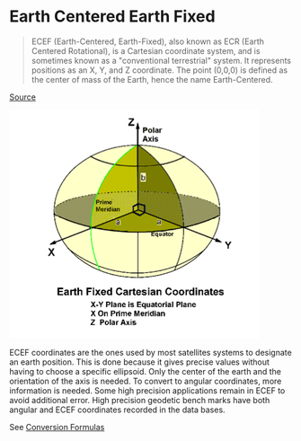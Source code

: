 
# Earth Centered Earth Fixed

> ECEF (Earth-Centered, Earth-Fixed), also known as ECR (Earth Centered Rotational), is a Cartesian 
> coordinate system, and is sometimes known as a "conventional terrestrial" system. It represents 
> positions as an X, Y, and Z coordinate. The point (0,0,0) is defined as the center of mass of the Earth, 
> hence the name Earth-Centered.

[Source](http://en.wikipedia.org/wiki/ECEF)

![ECEF](../images/ecef.png "ECEF")

ECEF coordinates are the ones used by most satellites systems to designate an earth position. This is done because it gives precise values without having to choose a specific ellipsoid. Only the center of the earth and the orientation of the axis is needed.  To convert to angular coordinates, more information is needed. Some high precision applications remain in ECEF to avoid additional error. High precision geodetic bench marks have both angular and ECEF coordinates recorded in the data bases.


See [Conversion Formulas](../docs/ecef_conversions.pdf)



